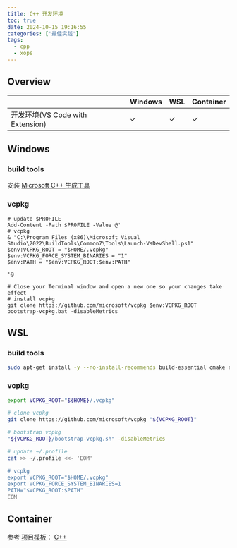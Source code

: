 ```yaml
---
title: C++ 开发环境
toc: true
date: 2024-10-15 19:16:55
categories: ['最佳实践']
tags:
  - cpp
  - xops
---
```


## Overview

|  | Windows | WSL | Container |
| --- | --- | --- | --- |
| 开发环境(VS Code with Extension) | ✓ | ✓ | ✓ |

<!-- more -->

## Windows

### build tools

安装 [Microsoft C++ 生成工具](https://visualstudio.microsoft.com/zh-hans/visual-cpp-build-tools/)

### vcpkg

```pwsh
# update $PROFILE
Add-Content -Path $PROFILE -Value @'
# vcpkg
& "C:\Program Files (x86)\Microsoft Visual Studio\2022\BuildTools\Common7\Tools\Launch-VsDevShell.ps1"
$env:VCPKG_ROOT = "$HOME/.vcpkg"
$env:VCPKG_FORCE_SYSTEM_BINARIES = "1"
$env:PATH = "$env:VCPKG_ROOT;$env:PATH"

'@

# Close your Terminal window and open a new one so your changes take effect
# install vcpkg
git clone https://github.com/microsoft/vcpkg $env:VCPKG_ROOT
bootstrap-vcpkg.bat -disableMetrics
```

## WSL

### build tools

```bash
sudo apt-get install -y --no-install-recommends build-essential cmake ninja-build
```

### vcpkg

```bash
export VCPKG_ROOT="${HOME}/.vcpkg"

# clone vcpkg
git clone https://github.com/microsoft/vcpkg "${VCPKG_ROOT}"

# bootstrap vcpkg
"${VCPKG_ROOT}/bootstrap-vcpkg.sh" -disableMetrics

# update ~/.profile
cat >> ~/.profile <<- 'EOM'

# vcpkg
export VCPKG_ROOT="$HOME/.vcpkg"
export VCPKG_FORCE_SYSTEM_BINARIES=1
PATH="$VCPKG_ROOT:$PATH"
EOM
```

## Container

参考 [项目模板](https://github.com/yandy/project-tmpl)： [C++](https://github.com/yandy/project-tmpl/tree/main/cpp)
